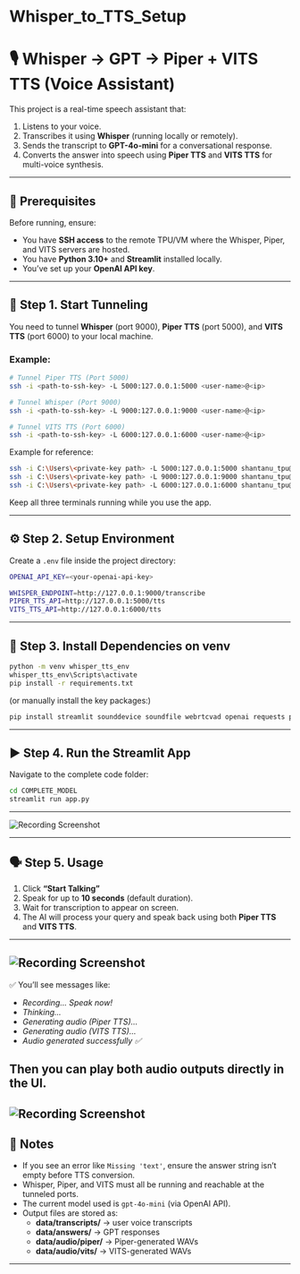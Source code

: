 # Whisper_to_TTS_Setup

# 🎙️ Whisper → GPT → Piper + VITS TTS (Voice Assistant)

This project is a real-time speech assistant that:
1. Listens to your voice.
2. Transcribes it using **Whisper** (running locally or remotely).
3. Sends the transcript to **GPT-4o-mini** for a conversational response.
4. Converts the answer into speech using **Piper TTS** and **VITS TTS** for multi-voice synthesis.

---

## 🚀 Prerequisites

Before running, ensure:
- You have **SSH access** to the remote TPU/VM where the Whisper, Piper, and VITS servers are hosted.
- You have **Python 3.10+** and **Streamlit** installed locally.
- You’ve set up your **OpenAI API key**.

---

## 🔌 Step 1. Start Tunneling

You need to tunnel **Whisper** (port 9000), **Piper TTS** (port 5000), and **VITS TTS** (port 6000) to your local machine.

### Example:

```bash
# Tunnel Piper TTS (Port 5000)
ssh -i <path-to-ssh-key> -L 5000:127.0.0.1:5000 <user-name>@<ip>

# Tunnel Whisper (Port 9000)
ssh -i <path-to-ssh-key> -L 9000:127.0.0.1:9000 <user-name>@<ip>

# Tunnel VITS TTS (Port 6000)
ssh -i <path-to-ssh-key> -L 6000:127.0.0.1:6000 <user-name>@<ip>
```

Example for reference:
```bash
ssh -i C:\Users\<private-key path> -L 5000:127.0.0.1:5000 shantanu_tpu@35.186.40.29
ssh -i C:\Users\<private-key path> -L 9000:127.0.0.1:9000 shantanu_tpu@35.186.40.29
ssh -i C:\Users\<private-key path> -L 6000:127.0.0.1:6000 shantanu_tpu@35.186.40.29
```

Keep all three terminals running while you use the app.

---

## ⚙️ Step 2. Setup Environment

Create a `.env` file inside the project directory:

```bash
OPENAI_API_KEY=<your-openai-api-key>

WHISPER_ENDPOINT=http://127.0.0.1:9000/transcribe
PIPER_TTS_API=http://127.0.0.1:5000/tts
VITS_TTS_API=http://127.0.0.1:6000/tts
```

---

## 🧩 Step 3. Install Dependencies on venv

```bash
python -m venv whisper_tts_env
whisper_tts_env\Scripts\activate
pip install -r requirements.txt
```

(or manually install the key packages:)

```bash
pip install streamlit sounddevice soundfile webrtcvad openai requests python-dotenv
```

---

## ▶️ Step 4. Run the Streamlit App

Navigate to the complete code folder:

```bash
cd COMPLETE_MODEL
streamlit run app.py
```

---
![Recording Screenshot](images/recording.png)

---

## 🗣️ Step 5. Usage

1. Click **“Start Talking”**
2. Speak for up to **10 seconds** (default duration).
3. Wait for transcription to appear on screen.
4. The AI will process your query and speak back using both **Piper TTS** and **VITS TTS**.
---
![Recording Screenshot](images/answer1.png)
---
✅ You’ll see messages like:
- *Recording... Speak now!*
- *Thinking...*
- *Generating audio (Piper TTS)…*
- *Generating audio (VITS TTS)…*
- *Audio generated successfully ✅*

Then you can **play both audio outputs** directly in the UI.
---
![Recording Screenshot](images/answer2.png)
---

## 🧠 Notes
- If you see an error like `Missing 'text'`, ensure the answer string isn’t empty before TTS conversion.
- Whisper, Piper, and VITS must all be running and reachable at the tunneled ports.
- The current model used is `gpt-4o-mini` (via OpenAI API).
- Output files are stored as:
  - **data/transcripts/** → user voice transcripts  
  - **data/answers/** → GPT responses  
  - **data/audio/piper/** → Piper-generated WAVs  
  - **data/audio/vits/** → VITS-generated WAVs  

---
